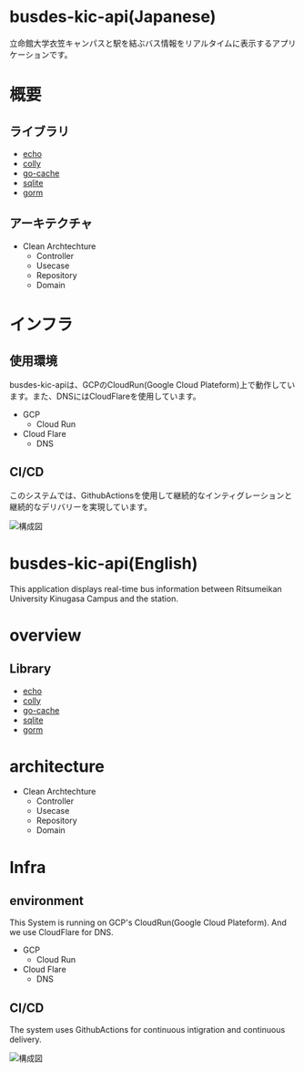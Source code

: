 # busdes-kic-api(Japanese)
立命館大学衣笠キャンパスと駅を結ぶバス情報をリアルタイムに表示するアプリケーションです。
# 概要
## ライブラリ
* [echo](https://echo.labstack.com/)
* [colly](http://go-colly.org/)
* [go-cache](https://github.com/patrickmn/go-cache)
* [sqlite](https://github.com/mattn/go-sqlite3)
* [gorm](https://github.com/go-gorm/gorm)

## アーキテクチャ
* Clean Archtechture
    * Controller
    * Usecase
    * Repository
    * Domain

# インフラ
## 使用環境
busdes-kic-apiは、GCPのCloudRun(Google Cloud Plateform)上で動作しています。また、DNSにはCloudFlareを使用しています。

* GCP
    * Cloud Run
* Cloud Flare
    * DNS

## CI/CD
このシステムでは、GithubActionsを使用して継続的なインティグレーションと継続的なデリバリーを実現しています。

![構成図](https://github.com/mercy34mercy/bustimer_kic/.img/busdes-kic-api.png)



# busdes-kic-api(English)
This application displays real-time bus information between Ritsumeikan University Kinugasa Campus and the station.

# overview
## Library
* [echo](https://echo.labstack.com/)
* [colly](http://go-colly.org/)
* [go-cache](https://github.com/patrickmn/go-cache)
* [sqlite](https://github.com/mattn/go-sqlite3)
* [gorm](https://github.com/go-gorm/gorm)

# architecture
* Clean Archtechture
    * Controller
    * Usecase
    * Repository
    * Domain

# Infra
## environment
This System is running on GCP's CloudRun(Google Cloud Plateform). And we use CloudFlare for DNS.

* GCP
    * Cloud Run
* Cloud Flare
    * DNS

## CI/CD
The system uses GithubActions for continuous intigration and continuous delivery.

![構成図](https://github.com/mercy34mercy/bustimer_kic/.img/busdes-kic-api.png)

